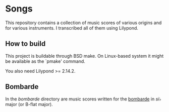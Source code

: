 # Songs

This repository contains a collection of music scores of various origins and for various instruments. I transcribed all of them using Lilypond.

## How to build

This project is buildable through BSD make. On Linux-based system it
might be available as the `pmake' command.

You also need Lilypond >= 2.14.2.

## Bombarde

In the _bombarde_ directory are music scores written for the [bombarde][1] in _si_♭ major (or B-flat major).

[1]: https://en.wikipedia.org/wiki/Bombard_%28music%29
